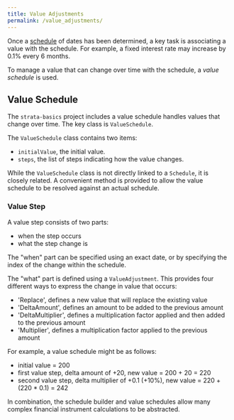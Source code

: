 ```yaml
---
title: Value Adjustments
permalink: /value_adjustments/
---
```


Once a [schedule]({{site.baseurl}}/schedules) of dates has been determined,
a key task is associating a value with the schedule.
For example, a fixed interest rate may increase by 0.1% every 6 months.

To manage a value that can change over time with the schedule, a *value schedule* is used.


## Value Schedule

The `strata-basics` project includes a value schedule handles values that change over time.
The key class is `ValueSchedule`.

The `ValueSchedule` class contains two items:

* `initialValue`, the initial value.
* `steps`, the list of steps indicating how the value changes.

While the `ValueSchedule` class is not directly linked to a `Schedule`, it is closely related.
A convenient method is provided to allow the value schedule to be resolved against an actual schedule.

### Value Step

A value step consists of two parts:

* when the step occurs
* what the step change is

The "when" part can be specified using an exact date, or by specifying the index of the change within the schedule.

The "what" part is defined using a `ValueAdjustment`.
This provides four different ways to express the change in value that occurs:

* 'Replace', defines a new value that will replace the existing value
* 'DeltaAmount', defines an amount to be added to the previous amount
* 'DeltaMultiplier', defines a multiplication factor applied and then added to the previous amount
* 'Multiplier', defines a multiplication factor applied to the previous amount

For example, a value schedule might be as follows:

* initial value = 200
* first value step, delta amount of +20, new value = 200 + 20 = 220
* second value step, delta multiplier of +0.1 (+10%), new value = 220 + (220 * 0.1) = 242

In combination, the schedule builder and value schedules allow many complex financial instrument
calculations to be abstracted.

